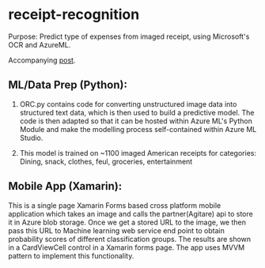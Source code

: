 # receipt-recognition
Purpose: Predict type of expenses from imaged receipt, using Microsoft's OCR and AzureML. 

Accompanying [post](https://www.microsoft.com/developerblog/real-life-code/2017/01/02/expense-recognition.html).

ML/Data Prep (Python):
----------------------
1. ORC.py contains code for converting unstructured image data into structured text data, which is then used to build a predictive model. The code is then adapted so that it can be hosted within Azure ML's Python Module and make the modelling process self-contained within Azure ML Studio. 

2. This model is trained on ~1100 imaged American receipts for categories: Dining, snack, clothes, feul, groceries, entertainment

Mobile App (Xamarin):
---------------------
 This is a single page Xamarin Forms based cross platform mobile application which takes an image and calls the partner(Agitare) api to store it in Azure blob storage. Once we get a stored URL to the image, we then pass this URL to Machine learning web service end point to obtain probability scores of different classification groups. The results are shown in a CardViewCell control in a Xamarin forms page. The app uses MVVM pattern to implement this functionality. 

